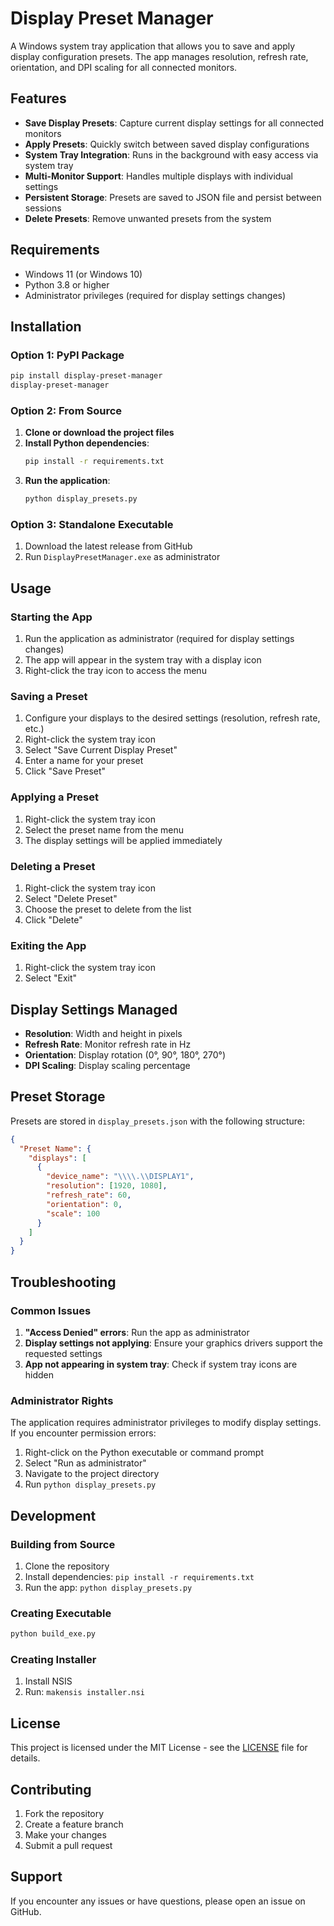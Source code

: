 # Display Preset Manager

A Windows system tray application that allows you to save and apply display configuration presets. The app manages resolution, refresh rate, orientation, and DPI scaling for all connected monitors.

## Features

- **Save Display Presets**: Capture current display settings for all connected monitors
- **Apply Presets**: Quickly switch between saved display configurations
- **System Tray Integration**: Runs in the background with easy access via system tray
- **Multi-Monitor Support**: Handles multiple displays with individual settings
- **Persistent Storage**: Presets are saved to JSON file and persist between sessions
- **Delete Presets**: Remove unwanted presets from the system

## Requirements

- Windows 11 (or Windows 10)
- Python 3.8 or higher
- Administrator privileges (required for display settings changes)

## Installation

### Option 1: PyPI Package
```bash
pip install display-preset-manager
display-preset-manager
```

### Option 2: From Source
1. **Clone or download the project files**
2. **Install Python dependencies**:
   ```bash
   pip install -r requirements.txt
   ```
3. **Run the application**:
   ```bash
   python display_presets.py
   ```

### Option 3: Standalone Executable
1. Download the latest release from GitHub
2. Run `DisplayPresetManager.exe` as administrator

## Usage

### Starting the App

1. Run the application as administrator (required for display settings changes)
2. The app will appear in the system tray with a display icon
3. Right-click the tray icon to access the menu

### Saving a Preset

1. Configure your displays to the desired settings (resolution, refresh rate, etc.)
2. Right-click the system tray icon
3. Select "Save Current Display Preset"
4. Enter a name for your preset
5. Click "Save Preset"

### Applying a Preset

1. Right-click the system tray icon
2. Select the preset name from the menu
3. The display settings will be applied immediately

### Deleting a Preset

1. Right-click the system tray icon
2. Select "Delete Preset"
3. Choose the preset to delete from the list
4. Click "Delete"

### Exiting the App

1. Right-click the system tray icon
2. Select "Exit"

## Display Settings Managed

- **Resolution**: Width and height in pixels
- **Refresh Rate**: Monitor refresh rate in Hz
- **Orientation**: Display rotation (0°, 90°, 180°, 270°)
- **DPI Scaling**: Display scaling percentage

## Preset Storage

Presets are stored in `display_presets.json` with the following structure:
```json
{
  "Preset Name": {
    "displays": [
      {
        "device_name": "\\\\.\\DISPLAY1",
        "resolution": [1920, 1080],
        "refresh_rate": 60,
        "orientation": 0,
        "scale": 100
      }
    ]
  }
}
```

## Troubleshooting

### Common Issues

1. **"Access Denied" errors**: Run the app as administrator
2. **Display settings not applying**: Ensure your graphics drivers support the requested settings
3. **App not appearing in system tray**: Check if system tray icons are hidden

### Administrator Rights

The application requires administrator privileges to modify display settings. If you encounter permission errors:

1. Right-click on the Python executable or command prompt
2. Select "Run as administrator"
3. Navigate to the project directory
4. Run `python display_presets.py`

## Development

### Building from Source

1. Clone the repository
2. Install dependencies: `pip install -r requirements.txt`
3. Run the app: `python display_presets.py`

### Creating Executable

```bash
python build_exe.py
```

### Creating Installer

1. Install NSIS
2. Run: `makensis installer.nsi`

## License

This project is licensed under the MIT License - see the [LICENSE](LICENSE) file for details.

## Contributing

1. Fork the repository
2. Create a feature branch
3. Make your changes
4. Submit a pull request

## Support

If you encounter any issues or have questions, please open an issue on GitHub. 